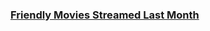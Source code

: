 ### [Friendly Movies Streamed Last Month](https://leetcode.com/problems/friendly-movies-streamed-last-month)

